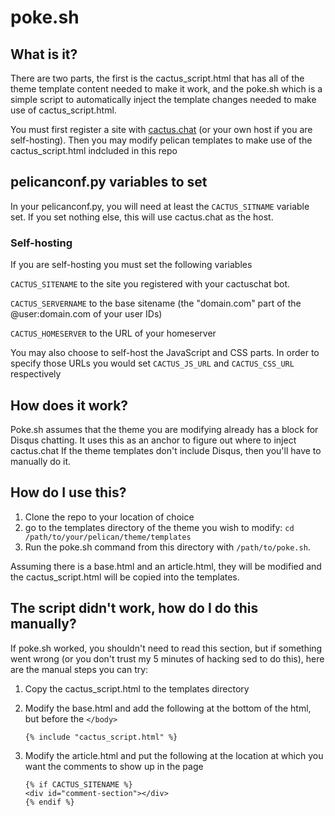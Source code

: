 # poke.sh

## What is it?
There are two parts, the first is the cactus_script.html that has all of the theme template content needed to make it work, and the poke.sh which is a simple script to automatically inject the template changes needed to make use of cactus_script.html.

You must first register a site with [cactus.chat](https://cactus.chat) (or your own host if you are self-hosting).  Then you may modify pelican templates to make use of the cactus_script.html indcluded in this repo

## pelicanconf.py variables to set

In your pelicanconf.py, you will need at least the `CACTUS_SITNAME` variable set.  If you set nothing else, this will use cactus.chat as the host.

### Self-hosting

If you are self-hosting you must set the following variables

`CACTUS_SITENAME` to the site you registered with your cactuschat bot.

`CACTUS_SERVERNAME` to the base sitename (the "domain.com" part of the @user:domain.com of your user IDs)

`CACTUS_HOMESERVER` to the URL of your homeserver

You may also choose to self-host the JavaScript and CSS parts.  In order to specify those URLs you would set `CACTUS_JS_URL` and `CACTUS_CSS_URL` respectively

## How does it work?

Poke.sh assumes that the theme you are modifying already has a block for Disqus chatting.  It uses this as an anchor to figure out where to inject cactus.chat
If the theme templates don't include Disqus, then you'll have to manually do it.

## How do I use this?

1. Clone the repo to your location of choice
2. go to the templates directory of the theme you wish to modify: `cd /path/to/your/pelican/theme/templates`
3. Run the poke.sh command from this directory with `/path/to/poke.sh`.

Assuming there is a base.html and an article.html, they will be modified and the cactus_script.html will be copied into the templates.

## The script didn't work, how do I do this manually?

If poke.sh worked, you shouldn't need to read this section, but if something went wrong (or you don't trust my 5 minutes of hacking sed to do this), here are the manual steps you can try:

1. Copy the cactus_script.html to the templates directory
2. Modify the base.html and add the following at the bottom of the html, but before the `</body>`

    `{% include "cactus_script.html" %}`

3. Modify the article.html and put the following at the location at which you want the comments to show up in the page
    ```
    {% if CACTUS_SITENAME %}
	<div id="comment-section"></div>
    {% endif %}
    ```
